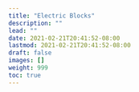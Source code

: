 ```yaml
---
title: "Electric Blocks"
description: ""
lead: ""
date: 2021-02-21T20:41:52-08:00
lastmod: 2021-02-21T20:41:52-08:00
draft: false
images: []
weight: 999
toc: true
---
```

